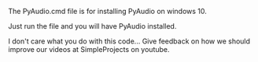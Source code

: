 The PyAudio.cmd file is for installing PyAudio on windows 10.

Just run the file and you will have PyAudio installed.

I don't care what you do with this code... Give feedback on how we should improve our videos at SimpleProjects on youtube.


